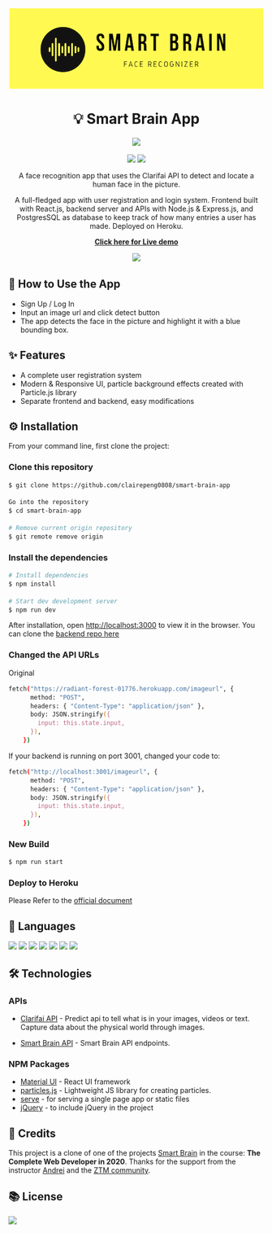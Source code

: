 <div align='center'><img src="./src/assets/banner.png"/></div>

# <div align='center'>💡 Smart Brain App</div>

<div align='center'>
<p>
    <img src="https://www.herokucdn.com/deploy/button.svg"/><p>
    <a href="https://smart-brain-claire.herokuapp.com/"><img src="https://img.shields.io/website?down_color=grey&down_message=offline&style=flat-square&up_color=brightgreen&up_message=online&url=https%3A%2F%2Fsmart-brain-claire.herokuapp.com%2F"/></a>
    <img src="https://img.shields.io/npm/v/react?label=react&style=flat-square&color=9cf"/>

</p>
<p>
A face recognition app that uses the Clarifai API to detect and locate a human face in the picture.

A full-fledged app with user registration and login system. Frontend built with React.js, backend server and APIs with Node.js & Express.js, and PostgresSQL as database to keep track of how many entries a user has made. Deployed on Heroku.

</p>
<p><strong><a href="https://smart-brain-claire.herokuapp.com/">
Click here for Live demo</a></strong>
</p>
<img src="./src/assets/demo.gif"/>
</div>

## 📕 How to Use the App

- Sign Up / Log In
- Input an image url and click detect button
- The app detects the face in the picture and highlight it with a blue bounding box.

## ✨ Features

- A complete user registration system
- Modern & Responsive UI, particle background effects created with Particle.js library
- Separate frontend and backend, easy modifications

## ⚙️ Installation

From your command line, first clone the project:

### Clone this repository

```zsh
$ git clone https://github.com/clairepeng0808/smart-brain-app

Go into the repository
$ cd smart-brain-app

# Remove current origin repository
$ git remote remove origin
```

### Install the dependencies

```zsh
# Install dependencies
$ npm install

# Start dev development server
$ npm run dev
```

After installation, open [http://localhost:3000](http://localhost:3000) to view it in the browser. You can clone the [backend repo here](https://github.com/clairepeng0808/smart-brain-api)

### Changed the API URLs

Original

```zsh
fetch("https://radiant-forest-01776.herokuapp.com/imageurl", {
      method: "POST",
      headers: { "Content-Type": "application/json" },
      body: JSON.stringify({
        input: this.state.input,
      }),
    })
```

If your backend is running on port 3001, changed your code to:

```zsh
fetch("http://localhost:3001/imageurl", {
      method: "POST",
      headers: { "Content-Type": "application/json" },
      body: JSON.stringify({
        input: this.state.input,
      }),
    })
```

### New Build

```zsh
$ npm run start
```

### Deploy to Heroku

Please Refer to the [official document](https://devcenter.heroku.com/articles/git#tracking-your-app-in-git)

## 🤟 Languages

<div>
<img src="https://img.shields.io/badge/javascript%20-%23323330.svg?&style=for-the-badge&logo=javascript&logoColor=%23F7DF1E"/>
<img src="https://img.shields.io/badge/react%20-%2320232a.svg?&style=for-the-badge&logo=react&logoColor=%2361DAFB"/>
<img src="https://img.shields.io/badge/node.js%20-%2343853D.svg?&style=for-the-badge&logo=node.js&logoColor=white"/>
<img src="https://img.shields.io/badge/express.js%20-%23404d59.svg?&style=for-the-badge"/>
<img src="https://img.shields.io/badge/postgres-%23316192.svg?&style=for-the-badge&logo=postgresql&logoColor=white"/>
<img src="https://img.shields.io/badge/html5%20-%23E34F26.svg?&style=for-the-badge&logo=html5&logoColor=white"/>
<img src="https://img.shields.io/badge/css3%20-%231572B6.svg?&style=for-the-badge&logo=css3&logoColor=white"/>
</div>

## 🛠️ Technologies

### APIs

- [Clarifai API](https://www.clarifai.com/models/face-detection) - Predict api to tell what is in your images, videos or text. Capture data about the physical world through images.

- [Smart Brain API](https://github.com/clairepeng0808/smart-brain-api) - Smart Brain API endpoints.

### NPM Packages

- [Material UI](https://material-ui.com/getting-started/installation/) - React UI framework
- [particles.js](https://vincentgarreau.com/particles.js/) - Lightweight JS library for creating particles.
- [serve](https://www.npmjs.com/package/serve) - for serving a single page app or static files
- [jQuery](https://www.npmjs.com/package/jquery) - to include jQuery in the project

## 💎 Credits

This project is a clone of one of the projects [Smart Brain](https://github.com/aneagoie/smart-brain) in the course: **The Complete Web Developer in 2020**. Thanks for the support from the instructor [Andrei](https://github.com/aneagoie) and the [ZTM community](https://github.com/zero-to-mastery).

## 📚 License

<img src="https://img.shields.io/github/license/clairepeng0808/smart-brain-app?style=flat-square&color=9cf" />

